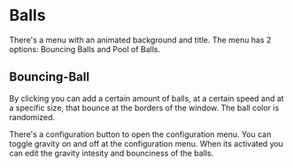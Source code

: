 # Balls
There's a menu with an animated background and title.
The menu has 2 options: Bouncing Balls and Pool of Balls.

## Bouncing-Ball
By clicking you can add a certain amount of balls, at a certain speed and at a specific size, that bounce at the borders of the window.
The ball color is randomized.

There's a configuration button to open the configuration menu.
You can toggle gravity on and off at the configuration menu. When its activated you can edit the gravity intesity and bounciness of the balls.